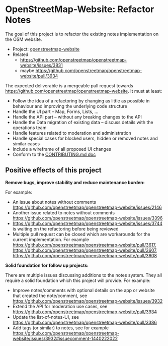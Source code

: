# OpenStreetMap-Website: Refactor Notes

The goal of this project is to refactor the existing notes implementation on the OSM website.

* Project: [openstreetmap-website](https://github.com/openstreetmap/openstreetmap-website)
* Related:
  - https://github.com/openstreetmap/openstreetmap-website/issues/3831
  - maybe https://github.com/openstreetmap/openstreetmap-website/pull/3934

The expected deliverable is a mergeable pull request towards https://github.com/openstreetmap/openstreetmap-website. It must at least:
- Follow the idea of a refactoring by changing as little as possible in behaviour and improving the underlying code structure
- Handle the UI part – Map, Forms, Lists, …
- Handle the API part – without any breaking changes to the API
- Handle the Data migration of existing data – discuss details with the operations team
- Handle features related to moderation and administration
- Handle special cases for blocked users, hidden or removed notes and similar cases
- Include a wireframe of all proposed UI changes
- Conform to the [CONTRIBUTING.md doc](https://github.com/openstreetmap/openstreetmap-website/blob/master/CONTRIBUTING.md)

## Positive effects of this project

**Remove bugs, improve stability and reduce maintenance burden:**

For example:

- An issue about notes without comments https://github.com/openstreetmap/openstreetmap-website/issues/2146
- Another issue related to notes without comments https://github.com/openstreetmap/openstreetmap-website/issues/3396
- https://github.com/openstreetmap/openstreetmap-website/issues/3744 is waiting on the refactoring before being reviewed
- Multiple pull request can be closed which are workarounds for the current implementation. For example https://github.com/openstreetmap/openstreetmap-website/pull/3617, https://github.com/openstreetmap/openstreetmap-website/pull/3607, https://github.com/openstreetmap/openstreetmap-website/pull/3608

**Solid foundation for follow up projects:**

There are multiple issues discussing additions to the notes system. They all require a solid foundation which this project will provide. For example:

- Improve notes/comments with optional details on the app or website that created the note/comment, see https://github.com/openstreetmap/openstreetmap-website/issues/3932
- Extend the API for moderation use cases, see https://github.com/openstreetmap/openstreetmap-website/pull/3934
- Update the list-of-notes-UI, see https://github.com/openstreetmap/openstreetmap-website/pull/3386
- Add tags (or similar) to notes, see for example https://github.com/openstreetmap/openstreetmap-website/issues/3932#issuecomment-1440222022

